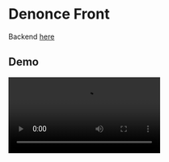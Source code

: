 # Denonce Front

Backend <a href="https://github.com/AIRALPHA/denonce-backend">here</a>

## Demo

![alt text](./denonce.mp4 "Demo mp4")
